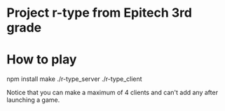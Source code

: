 # Project r-type from Epitech 3rd grade

# How to play

npm install
make
./r-type_server <port>
./r-type_client <adress> <port>

Notice that you can make a maximum of 4 clients and can't add any after launching a game.
